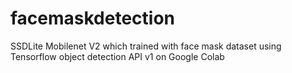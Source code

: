# facemaskdetection
SSDLite Mobilenet V2 which trained with face mask dataset using Tensorflow object detection API v1 on Google Colab

